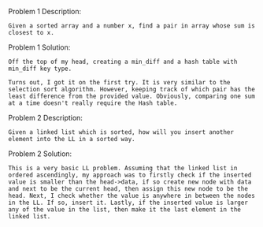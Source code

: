 Problem 1 Description:

	Given a sorted array and a number x, find a pair in array whose sum is closest to x.

Problem 1 Solution:

	Off the top of my head, creating a min_diff and a hash table with min_diff key type.

	Turns out, I got it on the first try. It is very similar to the selection sort algorithm. However, keeping track of which pair has the least difference from the provided value. Obviously, comparing one sum at a time doesn't really require the Hash table.
	



Problem 2 Description:
	
	Given a linked list which is sorted, how will you insert another element into the LL in a sorted way.

Problem 2 Solution:

	This is a very basic LL problem. Assuming that the linked list in ordered ascendingly, my approach was to firstly check if the inserted value is smaller than the head->data, if so create new node with data and next to be the current head, then assign this new node to be the head. Next, I check whether the value is anywhere in between the nodes in the LL. If so, insert it. Lastly, if the inserted value is larger any of the value in the list, then make it the last element in the linked list.